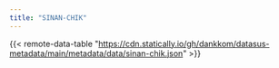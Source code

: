 ```yaml
---
title: "SINAN-CHIK"
---
```


{{< remote-data-table "https://cdn.statically.io/gh/dankkom/datasus-metadata/main/metadata/data/sinan-chik.json" >}}
